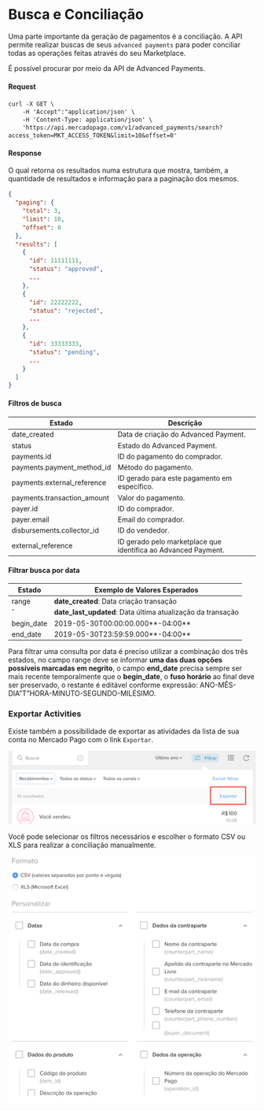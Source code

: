 ﻿# Busca e Conciliação

Uma parte importante da geração de pagamentos é a conciliação. A API permite realizar buscas de seus `advanced payments` para poder conciliar todas as operações feitas através do seu Marketplace.

É possível procurar por meio da API de Advanced Payments.

#### Request
```curl
curl -X GET \
    -H 'Accept":"application/json' \
    -H 'Content-Type: application/json' \
    'https://api.mercadopago.com/v1/advanced_payments/search?access_token=MKT_ACCESS_TOKEN&limit=10&offset=0'
```

#### Response
O qual retorna os resultados numa estrutura que mostra, também, a quantidade de resultados e informação para a paginação dos mesmos.
```json
{
  "paging": {
    "total": 3,
    "limit": 10,
    "offset": 0
  },
  "results": [
    {
      "id": 11111111,
      "status": "approved",
      ...
    },
    {
      "id": 22222222,
      "status": "rejected",
      ...
    },
    {
      "id": 33333333,
      "status": "pending",
      ...
    }
  ]
}
```

#### Filtros de busca

Estado                       |Descrição                                                          
-----------------------------|-------------------------------------------------------------------
date_created                 |Data de criação do Advanced Payment.                              
status                       |Estado do Advanced Payment.                                       
payments.id                  |ID do pagamento do comprador.                                      
payments.payment_method_id   |Método do pagamento.                                               
payments.external_reference  |ID gerado para este pagamento em específico.                       
payments.transaction_amount  |Valor do pagamento.                                                
payer.id                     |ID do comprador.                                                   
payer.email                  |Email do comprador.                                                
disbursements.collector_id   |ID do vendedor.                                                    
external_reference           |ID gerado pelo marketplace que identifica ao Advanced Payment.     

#### Filtrar busca por data

Estado                       |Exemplo de Valores Esperados                                                                          
-----------------------------|------------------------------------------------------------------------------------------------------
range                        |**date_created**: Data criação transação 
     ˆ                       | **date_last_updated**: Data última atualização da transação 
begin_date                   |2019-05-30T00:00:00.000**-04:00**                                                                     
end_date                     |2019-05-30T23:59:59.000**-04:00**                                                                     

Para filtrar uma consulta por data é preciso utilizar a combinação dos três estados, no campo range deve se informar **uma das duas opções possíveis marcadas em negrito**, o campo **end_date** precisa sempre ser mais recente temporalmente que o **begin_date**, o **fuso horário** ao final deve ser preservado, o restante é editável conforme expressão: ANO-MÊS-DIA”T”HORA-MINUTO-SEGUNDO-MILÉSIMO.

### Exportar Activities

Existe também a possibilidade de exportar as atividades da lista de sua conta no Mercado Pago com o link `Exportar`.

![export_activities](/images/advanced-payments/export_activities.png)

Você pode selecionar os filtros necessários e escolher o formato CSV ou XLS para realizar a conciliação manualmente.

![export_activities_2](/images/advanced-payments/export_activities_2.png)
